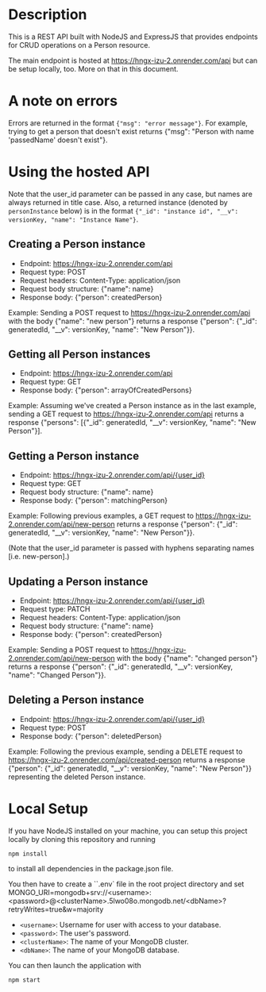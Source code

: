 # Description
This is a REST API built with NodeJS and ExpressJS that provides endpoints
for CRUD operations on a Person resource.

The main endpoint is hosted at https://hngx-izu-2.onrender.com/api but can be
setup locally, too. More on that in this document.

# A note on errors
Errors are returned in the format `{"msg": "error message"}`. For example,
trying to get a person that doesn't exist returns {"msg": "Person with name
'passedName' doesn't exist"}.

# Using the hosted API
Note that the user_id parameter can be passed in any case, but names are always
returned in title case. Also, a returned instance (denoted by `personInstance`
below) is in the format
`{"_id": "instance id", "__v": versionKey, "name": "Instance Name"}`.

## Creating a Person instance
* Endpoint: https://hngx-izu-2.onrender.com/api
* Request type: POST
* Request headers: Content-Type: application/json
* Request body structure: {"name": name}
* Response body: {"person": createdPerson}

Example: Sending a POST request to https://hngx-izu-2.onrender.com/api with the
body {"name": "new person"} returns a response {"person": {"_id": generatedId,
"__v": versionKey, "name": "New Person"}}.

## Getting all Person instances
* Endpoint: https://hngx-izu-2.onrender.com/api
* Request type: GET
* Response body: {"person": arrayOfCreatedPersons}

Example: Assuming we've created a Person instance as in the last example,
sending a GET request to https://hngx-izu-2.onrender.com/api  returns a response 
{"persons": [{"_id": generatedId, "__v": versionKey, "name": "New Person"}].

## Getting a Person instance
* Endpoint: https://hngx-izu-2.onrender.com/api/{user_id}
* Request type: GET
* Request body structure: {"name": name}
* Response body: {"person": matchingPerson}

Example: Following previous examples, a GET request to 
https://hngx-izu-2.onrender.com/api/new-person returns a response {"person":
{"_id": generatedId, "__v": versionKey, "name": "New Person"}}.

(Note that the user_id parameter is passed with hyphens separating names [i.e.
new-person].)

## Updating a Person instance
* Endpoint: https://hngx-izu-2.onrender.com/api/{user_id}
* Request type: PATCH
* Request headers: Content-Type: application/json
* Request body structure: {"name": name}
* Response body: {"person": createdPerson}

Example: Sending a POST request to
https://hngx-izu-2.onrender.com/api/new-person with the body {"name": "changed person"} 
returns a response {"person": {"_id": generatedId, "__v": versionKey, "name":
"Changed Person"}}.


## Deleting a Person instance
* Endpoint: https://hngx-izu-2.onrender.com/api/{user_id}
* Request type: POST
* Response body: {"person": deletedPerson}

Example: Following the previous example, sending a DELETE request to
https://hngx-izu-2.onrender.com/api/created-person returns a response
{"person": {"_id": generatedId, "__v": versionKey, "name": "New Person"}}
representing the deleted Person instance.

# Local Setup
If you have NodeJS installed on your machine, you can setup this project
locally by cloning this repository and running
```
npm install
```
to install all dependencies in the package.json file.

You then have to create a ``.env` file in the root project directory and set
MONGO_URI=mongodb+srv://\<username\>:\<password\>@\<clusterName\>.5lwo08o.mongodb.net/\<dbName\>?retryWrites=true&w=majority

* `<username>`: Username for user with access to your database.
* `<password>`: The user's password.
* `<clusterName>`: The name of your MongoDB cluster.
* `<dbName>`: The name of your MongoDB database.

You can then launch the application with
```
npm start
```
